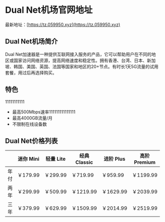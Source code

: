 # Dual Net机场官网地址

最新地址：[https://tz.059950.xyz](https://tz.059950.xyz)

## Dual Net机场简介

Dual Net加速器是一种提供互联网接入服务的产品，它可以帮助用户在不同的地区或国家访问网络资源，提高网络速度和稳定性。拥有香港、台湾、日本、新加坡、韩国、美国、英国、法国等国家和地区的20+节点。有时长1天5G流量的试用套餐，用过后再选择购买。

## 特色
11111111111
* 最高500Mbps速率111111111111111
* 最高4000GB流量/月
* 不限制在线设备数

## Dual Net价格列表

||迷你 Mini|轻量 Lite|经典 Classic|进阶 Plus|高阶 Premium||
|----|----|----|----|----|----|----|
|年付|￥179.99|￥299.99|￥719.99|￥959.99|￥1199.99|￥2399.99|
|两年|￥299.99|￥509.99|￥1219.99|￥1629.99|￥2039.99|￥4079.99|
|三年|￥379.99|￥629.99|￥1509.99|￥2014.99|￥2519.99|￥5039.99|
